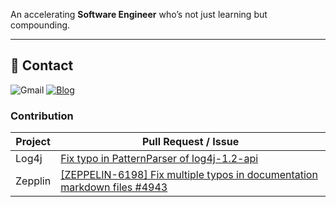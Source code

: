 
An accelerating **Software Engineer** who’s not just learning but compounding.


---

## 📧 Contact  
![Gmail](https://img.shields.io/badge/rkdgusdnr32@gmail.com-D14836?style=for-the-badge&logo=gmail&logoColor=white)
[![Blog](https://img.shields.io/badge/Tistory-Blog-%232E2D2D?style=for-the-badge&logo=tistory&logoColor=white)](https://hyunw9dev.tistory.com/)  

### Contribution

| Project        | Pull Request / Issue |
|----------------|----------------------|
| Log4j        | [Fix typo in PatternParser of log4j-1.2-api](https://github.com/apache/logging-log4j2/pull/3617) |
| Zepplin       | [[ZEPPELIN-6198] Fix multiple typos in documentation markdown files #4943](https://github.com/apache/zeppelin/pull/4943) |
